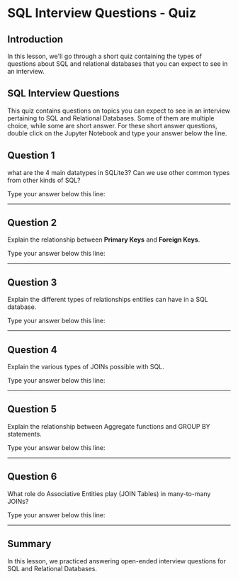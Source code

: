 
# SQL Interview Questions  - Quiz

## Introduction

In this lesson, we'll go through a short quiz containing the types of questions about SQL and relational databases that you can expect to see in an interview. 



## SQL Interview Questions

This quiz contains questions on topics you can expect to see in an interview pertaining to SQL and Relational Databases. Some of them are multiple choice, while some are short answer. For these short answer questions, double click on the Jupyter Notebook and type your answer below the line. 

## Question 1

what are the 4 main datatypes in SQLite3? Can we use other common types from other kinds of SQL?

Type your answer below this line:
_______________________________________________________________________________________________________________________________





## Question 2

Explain the relationship between **Primary Keys** and **Foreign Keys**.

Type your answer below this line:
_______________________________________________________________________________________________________________________________





## Question 3

Explain the different types of relationships entities can have in a SQL database. 

Type your answer below this line:
_______________________________________________________________________________________________________________________________


## Question 4

Explain the various types of JOINs possible with SQL. 

Type your answer below this line:
_______________________________________________________________________________________________________________________________



## Question 5

Explain the relationship between Aggregate functions and GROUP BY statements.

Type your answer below this line:
_______________________________________________________________________________________________________________________________



## Question 6

What role do Associative Entities play (JOIN Tables) in many-to-many JOINs?


Type your answer below this line:
_______________________________________________________________________________________________________________________________



## Summary

In this lesson, we practiced answering open-ended interview questions for SQL and Relational Databases. 
